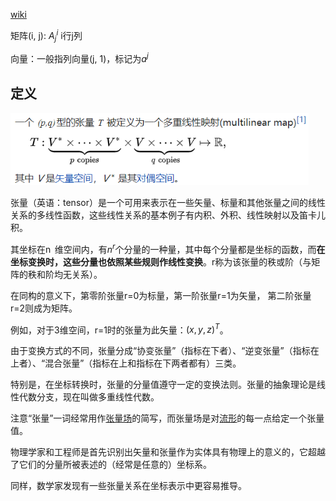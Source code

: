 [wiki](https://zh.wikipedia.org/wiki/%E7%88%B1%E5%9B%A0%E6%96%AF%E5%9D%A6%E6%B1%82%E5%92%8C%E7%BA%A6%E5%AE%9A)

矩阵(i, j): $A^{i}_{j}$ i行j列

向量：一般指列向量(j, 1)，标记为$a^{j}$



## 定义

<img src="https://raw.githubusercontent.com/DaiDuncan/PicUploader/main/img2/20210517092449.png" alt="image-20210517092448937" style="zoom:80%;" />

张量（英语：tensor）是一个可用来表示在一些矢量、标量和其他张量之间的线性关系的多线性函数，这些线性关系的基本例子有内积、外积、线性映射以及笛卡儿积。

其坐标在n  维空间内，有$n^r$个分量的一种量，其中每个分量都是坐标的函数，而**在坐标变换时，这些分量也依照某些规则作线性变换**。r称为该张量的秩或阶（与矩阵的秩和阶均无关系）。

在同构的意义下，第零阶张量r=0为标量，第一阶张量r=1为矢量， 第二阶张量r=2则成为矩阵。

例如，对于3维空间，r=1时的张量为此矢量：$(x,y,z)^T$。

由于变换方式的不同，张量分成“协变张量”（指标在下者）、“逆变张量”（指标在上者）、“混合张量”（指标在上和指标在下两者都有）三类。



特别是，在坐标转换时，张量的分量值遵守一定的变换法则。张量的抽象理论是线性代数分支，现在叫做多重线性代数。



注意“张量”一词经常用作[张量场](https://zh.wikipedia.org/wiki/张量场)的简写，而张量场是对[流形](https://zh.wikipedia.org/wiki/流形)的每一点给定一个张量值。



物理学家和工程师是首先识别出矢量和张量作为实体具有物理上的意义的，它超越了它们的分量所被表述的（经常是任意的）坐标系。

同样，数学家发现有一些张量关系在坐标表示中更容易推导。

